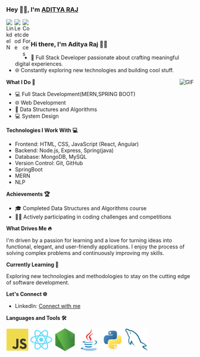 ### Hey 👋🏽, I'm [ADITYA RAJ](https://#)

<a href="https://www.linkedin.com/in/aditya-raj-64236120b/">
  <img align="left" alt="LinkdeIN" width="22px" src="https://cdn.jsdelivr.net/npm/simple-icons@v3/icons/linkedin.svg" />
</a>
<a href="https://leetcode.com/Aditya202204/">
  <img align="left" alt="Leetcode" width="22px" src="https://cdn.jsdelivr.net/npm/simple-icons@v3/icons/leetcode.svg" />
</a>
<a href="https://codeforces.com/profile/aditya_raj_code_forces">
  <img align="left" alt="CodeForces" width="22px" src="https://cdn.jsdelivr.net/npm/simple-icons@v3/icons/codeforces.svg" />
</a>

<br />
<br />

### Hi there, I'm Aditya Raj 👨‍💻

- 🚀 Full Stack Developer passionate about crafting meaningful digital experiences.
- 🌐 Constantly exploring new technologies and building cool stuff.

<img align="right" alt="GIF" src="https://media.giphy.com/media/836HiJc7pgzy8iNXCn/giphy.gif" />

**What I Do 🚀**

- 💻 Full Stack Development(MERN,SPRING BOOT)
- 🌐 Web Development
- 🧠 Data Structures and Algorithms
- 💻 System Design

**Technologies I Work With 💻**

- Frontend: HTML, CSS, JavaScript (React, Angular)
- Backend: Node.js, Express, Spring(java)
- Database: MongoDB, MySQL
- Version Control: Git, GitHub
- SpringBoot
- MERN
- NLP

**Achievements 🏆**

- 🎓 Completed Data Structures and Algorithms course
- 👨‍💻 Actively participating in coding challenges and competitions

**What Drives Me 🔥**

I'm driven by a passion for learning and a love for turning ideas into functional, elegant, and user-friendly applications. I enjoy the process of solving complex problems and continuously improving my skills.

**Currently Learning 🌱**

Exploring new technologies and methodologies to stay on the cutting edge of software development.

**Let's Connect 🌐**

- LinkedIn: [Connect with me](https://www.linkedin.com/in/aditya-raj-64236120b/)

**Languages and Tools 🛠️**

<code><img height="60" src="https://raw.githubusercontent.com/devicons/devicon/master/icons/javascript/javascript-original.svg"></code>
<code><img height="60" src="https://raw.githubusercontent.com/devicons/devicon/master/icons/react/react-original.svg"></code>
<code><img height="60" src="https://raw.githubusercontent.com/devicons/devicon/master/icons/nodejs/nodejs-original.svg"></code>
<code><img height="60" src="https://raw.githubusercontent.com/devicons/devicon/master/icons/java/java-original.svg"></code>
<code><img height="60" src="https://raw.githubusercontent.com/devicons/devicon/master/icons/python/python-original.svg"></code>
<code><img height="60" src="https://raw.githubusercontent.com/devicons/devicon/master/icons/mysql/mysql-original.svg"></code>
